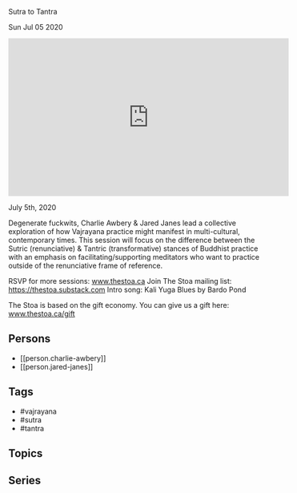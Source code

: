 

 Sutra to Tantra

Sun Jul 05 2020

<iframe width="560" height="315" src="https://www.youtube.com/embed/8f9u8HQYJi0" title="Vajrayana Now: Sutra to Tantra w/ Charlie Awbery & Jared Janes" frameborder="0" allow="accelerometer; autoplay; clipboard-write; encrypted-media; gyroscope; picture-in-picture" allowfullscreen ></iframe>

July 5th, 2020

Degenerate fuckwits, Charlie Awbery & Jared Janes lead a collective exploration of how Vajrayana practice might manifest in multi-cultural, contemporary times. This session will focus on the difference between the Sutric (renunciative) & Tantric (transformative) stances of Buddhist practice with an emphasis on facilitating/supporting meditators who want to practice outside of the renunciative frame of reference.

RSVP for more sessions: www.thestoa.ca
Join The Stoa mailing list: https://thestoa.substack.com
Intro song: Kali Yuga Blues by Bardo Pond

The Stoa is based on the gift economy. You can give us a gift here: www.thestoa.ca/gift

## Persons

- [[person.charlie-awbery]]
- [[person.jared-janes]]

## Tags

- #vajrayana
- #sutra
- #tantra

## Topics



## Series



